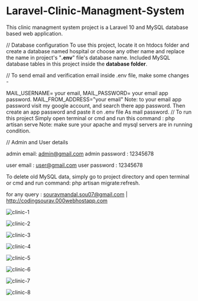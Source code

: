 # Laravel-Clinic-Managment-System

This clinic managment system project is a Laravel 10 and MySQL database based web application.

// Database configuration To use this project, locate it on htdocs folder and create a database named hospital or choose any other name and replace the name in project's "**.env**" file's database name. Included MySQL database tables in this project inside the **database folder**.

// To send email and verification email inside .env file, make some changes -

MAIL_USERNAME= your email,
MAIL_PASSWORD= your email app password.
MAIL_FROM_ADDRESS="your email" Note: to your email app password visit my google account, and search there app password. Then create an app password and paste it on .env file As mail password.
// To run this project Simply open terminal or cmd and run this command : php artisan serve Note: make sure your apache and mysql servers are in running condition.

// Admin and User details

admin email: admin@gmail.com admin password : 12345678

user email : user@gmail.com user password : 12345678

To delete old MySQL data, simply go to project directory and open terminal or cmd and run command: php artisan migrate:refresh.

for any query : souravmandal.sou07@gmail.com | http://codingsourav.000webhostapp.com



![clinic-1](https://github.com/SouravMandal07/Clinic-Managment-System/assets/86459723/dfe28bff-7917-4c1b-954f-2463696ab9c4)

![clinic-2](https://github.com/SouravMandal07/Clinic-Managment-System/assets/86459723/d0898ca6-7f8d-4040-b3bb-ca201cc115c9)

![clinic-3](https://github.com/SouravMandal07/Clinic-Managment-System/assets/86459723/bc43d461-44dd-4073-b6f4-b38338aa8fdf)

![clinic-4](https://github.com/SouravMandal07/Clinic-Managment-System/assets/86459723/260d856e-ce70-40f6-8808-a18d3dd5ff84)

![clinic-5](https://github.com/SouravMandal07/Clinic-Managment-System/assets/86459723/a845f666-d881-4783-9e60-11f9df506f7a)

![clinic-6](https://github.com/SouravMandal07/Clinic-Managment-System/assets/86459723/b9c82f0c-0578-4fe2-9fb3-5ee3dbe08a6e)

![clinic-7](https://github.com/SouravMandal07/Clinic-Managment-System/assets/86459723/b9315af7-c9d4-4a18-92a3-986e0fbdff79)

![clinic-8](https://github.com/SouravMandal07/Clinic-Managment-System/assets/86459723/b45ea512-1b83-4421-9751-0e0c86d7bee6)



